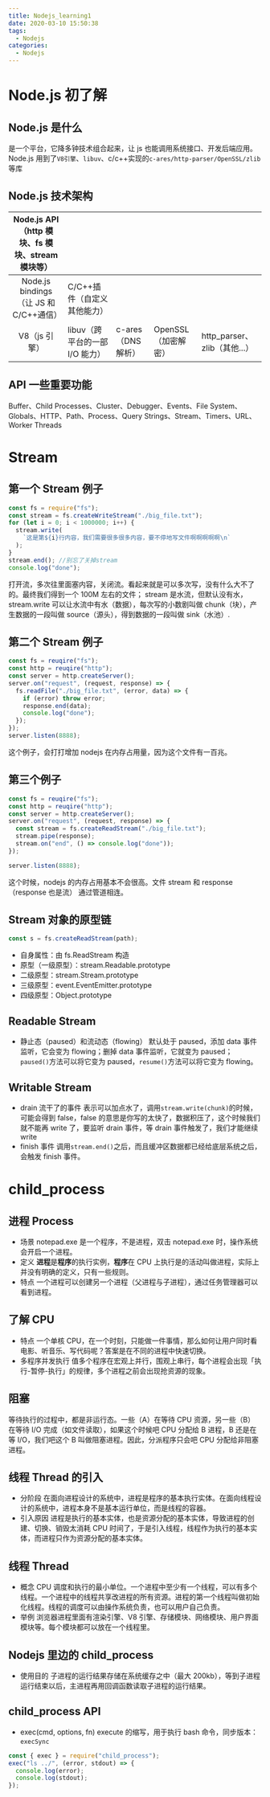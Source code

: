 ```yaml
---
title: Nodejs_learning1
date: 2020-03-10 15:50:38
tags:
  - Nodejs
categories:
  - Nodejs
---
```


# Node.js 初了解

## Node.js 是什么

是一个平台，它降多钟技术组合起来，让 js 也能调用系统接口、开发后端应用。
Node.js 用到了`V8引擎`、`libuv`、c/c++实现的`c-ares/http-parser/OpenSSL/zlib`等库

## Node.js 技术架构

| Node.js API（http 模块、fs 模块、stream 模块等） |                                |                    |                     |                              |
| :----------------------------------------------: | ------------------------------ | ------------------ | ------------------- | ---------------------------- |
|      Node.js bindings（让 JS 和 C/C++通信）      | C/C++插件（自定义其他能力）    |                    |                     |                              |
|                  V8（js 引擎）                   | libuv（跨平台的一部 I/O 能力） | c-ares（DNS 解析） | OpenSSL（加密解密） | http_parser、zlib（其他...） |

## API 一些重要功能

Buffer、Child Processes、Cluster、Debugger、Events、File System、Globals、HTTP、Path、Process、Query Strings、Stream、Timers、URL、Worker Threads

# Stream

## 第一个 Stream 例子

```js
const fs = require("fs");
const stream = fs.createWriteStream("./big_file.txt");
for (let i = 0; i < 1000000; i++) {
  stream.write(
    `这是第${i}行内容，我们需要很多很多内容，要不停地写文件啊啊啊啊啊\n`
  );
}
stream.end(); //别忘了关掉stream
console.log("done");
```

打开流，多次往里面塞内容，关闭流。看起来就是可以多次写，没有什么大不了的。最终我们得到一个 100M 左右的文件；
stream 是水流，但默认没有水，stream.write 可以让水流中有水（数据），每次写的小数剧叫做 chunk（块），产生数据的一段叫做 source（源头），得到数据的一段叫做 sink（水池）.

## 第二个 Stream 例子

```js
const fs = reuqire("fs");
const http = reuqire("http");
const server = http.createServer();
server.on("request", (request, response) => {
  fs.readFile("./big_file.txt", (error, data) => {
    if (error) throw error;
    response.end(data);
    console.log("done");
  });
});
server.listen(8888);
```

这个例子，会打打增加 nodejs 在内存占用量，因为这个文件有一百兆。

## 第三个例子

```js
const fs = reuqire("fs");
const http = reuqire("http");
const server = http.createServer();
server.on("request", (request, response) => {
  const stream = fs.createReadStream("./big_file.txt");
  stream.pipe(response);
  stream.on("end", () => console.log("done"));
});

server.listen(8888);
```

这个时候，nodejs 的内存占用基本不会很高。文件 stream 和 response（response 也是流） 通过管道相连。

## Stream 对象的原型链

```js
const s = fs.createReadStream(path);
```

- 自身属性：由 fs.ReadStream 构造
- 原型（一级原型）：stream.Readable.prototype
- 二级原型：stream.Stream.prototype
- 三级原型：event.EventEmitter.prototype
- 四级原型：Object.prototype

## Readable Stream

- 静止态（paused）和流动态（flowing）
  默认处于 paused，添加 data 事件监听，它会变为 flowing；删掉 data 事件监听，它就变为 paused；
  `paused()`方法可以将它变为 paused，`resume()`方法可以将它变为 flowing。

## Writable Stream

- drain 流干了的事件
  表示可以加点水了，调用`stream.write(chunk)`的时候，可能会得到 false，false 的意思是你写的太快了，数据积压了，这个时候我们 就不能再 write 了，要监听 drain 事件，等 drain 事件触发了，我们才能继续 write
- finish 事件
  调用`stream.end()`之后，而且缓冲区数据都已经给底层系统之后，会触发 finish 事件。

# child_process

## 进程 Process

- 场景
  notepad.exe 是一个程序，不是进程，双击 notepad.exe 时，操作系统会开启一个进程。
- 定义
  **进程**是**程序**的执行实例，**程序**在 CPU 上执行是的活动叫做进程，实际上并没有明确的定义，只有一些规则。
- 特点
  一个进程可以创建另一个进程（父进程与子进程），通过任务管理器可以看到进程。

## 了解 CPU

- 特点
  一个单核 CPU，在一个时刻，只能做一件事情，那么如何让用户同时看电影、听音乐、写代码呢？答案是在不同的进程中快速切换。
- 多程序并发执行
  值多个程序在宏观上并行，围观上串行，每个进程会出现「执行-暂停-执行」的规律，多个进程之前会出现抢资源的现象。

## 阻塞

等待执行的过程中，都是非运行态。一些（A）在等待 CPU 资源，另一些（B）在等待 I/O 完成（如文件读取），如果这个时候吧 CPU 分配给 B 进程，B 还是在等 I/O，我们吧这个 B 叫做阻塞进程。因此，分派程序只会吧 CPU 分配给非阻塞进程。

## 线程 Thread 的引入

- 分阶段
  在面向进程设计的系统中，进程是程序的基本执行实体。在面向线程设计的系统中，进程本身不是基本运行单位，而是线程的容器。
- 引入原因
  进程是执行的基本实体，也是资源分配的基本实体，导致进程的创建、切换、销毁太消耗 CPU 时间了，于是引入线程，线程作为执行的基本实体，而进程只作为资源分配的基本实体。

## 线程 Thread

- 概念
  CPU 调度和执行的最小单位。一个进程中至少有一个线程，可以有多个线程。一个进程中的线程共享改进程的所有资源。进程的第一个线程叫做初始化线程。线程的调度可以由操作系统负责，也可以用户自己负责。
- 举例
  浏览器进程里面有渲染引擎、V8 引擎、存储模块、网络模块、用户界面模块等。每个模块都可以放在一个线程里。

## Nodejs 里边的 child_process

- 使用目的
  子进程的运行结果存储在系统缓存之中（最大 200kb），等到子进程运行结束以后，主进程再用回调函数读取子进程的运行结果。

## child_process API

- exec(cmd, options, fn)
  execute 的缩写，用于执行 bash 命令，同步版本：`execSync`

```js
const { exec } = require("child_process");
exec("ls ../", (error, stdout) => {
  console.log(error);
  console.log(stdout);
});
```
